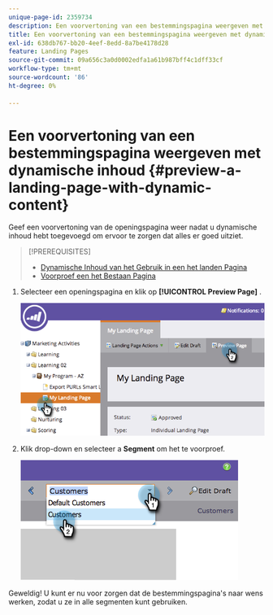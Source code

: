 ```yaml
---
unique-page-id: 2359734
description: Een voorvertoning van een bestemmingspagina weergeven met dynamische inhoud - Marketo Docs - Productdocumentatie
title: Een voorvertoning van een bestemmingspagina weergeven met dynamische inhoud
exl-id: 638db767-bb20-4eef-8edd-8a7be4178d28
feature: Landing Pages
source-git-commit: 09a656c3a0d0002edfa1a61b987bff4c1dff33cf
workflow-type: tm+mt
source-wordcount: '86'
ht-degree: 0%

---
```


# Een voorvertoning van een bestemmingspagina weergeven met dynamische inhoud {#preview-a-landing-page-with-dynamic-content}

Geef een voorvertoning van de openingspagina weer nadat u dynamische inhoud hebt toegevoegd om ervoor te zorgen dat alles er goed uitziet.

>[!PREREQUISITES]
>
>* [ Dynamische Inhoud van het Gebruik in een het landen Pagina ](/help/marketo/product-docs/demand-generation/landing-pages/personalizing-landing-pages/use-dynamic-content-in-a-landing-page.md)
>* [ Voorproef een het Bestaan Pagina ](/help/marketo/product-docs/demand-generation/landing-pages/landing-page-actions/preview-a-landing-page.md)

1. Selecteer een openingspagina en klik op **[!UICONTROL Preview Page]** .

   ![](assets/image2014-9-17-16-3a9-3a55.png)

1. Klik drop-down en selecteer a **Segment** om het te voorproef.

   ![](assets/image2014-9-25-15-3a34-3a40.png)

Geweldig! U kunt er nu voor zorgen dat de bestemmingspagina&#39;s naar wens werken, zodat u ze in alle segmenten kunt gebruiken.
